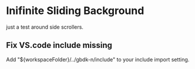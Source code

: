 # Inifinite Sliding Background

just a test around side scrollers.

## Fix VS.code include missing

Add "${workspaceFolder}/../gbdk-n/include" to your include import setting.